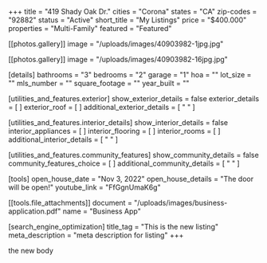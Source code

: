 +++
title = "419 Shady Oak Dr."
cities = "Corona"
states = "CA"
zip-codes = "92882"
status = "Active"
short_title = "My Listings"
price = "$400.000"
properties = "Multi-Family"
featured = "Featured"

[[photos.gallery]]
image = "/uploads/images/40903982-1jpg.jpg"

[[photos.gallery]]
image = "/uploads/images/40903982-16jpg.jpg"

[details]
bathrooms = "3"
bedrooms = "2"
garage = "1"
hoa = ""
lot_size = ""
mls_number = ""
square_footage = ""
year_built = ""

[utilities_and_features.exterior]
show_exterior_details = false
exterior_details = [ ]
exterior_roof = [ ]
additional_exterior_details = [ " " ]

[utilities_and_features.interior_details]
show_interior_details = false
interior_appliances = [ ]
interior_flooring = [ ]
interior_rooms = [ ]
additional_interior_details = [ " " ]

[utilities_and_features.community_features]
show_community_details = false
community_features_choice = [ ]
additional_community_details = [ " " ]

[tools]
open_house_date = "Nov 3, 2022"
open_house_details = "The door will be open!"
youtube_link = "FfGgnUmaK6g"

  [[tools.file_attachments]]
  document = "/uploads/images/business-application.pdf"
  name = "Business App"

[search_engine_optimization]
title_tag = "This is the new listing"
meta_description = "meta description for listing"
+++

the new body
